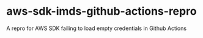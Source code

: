 # aws-sdk-imds-github-actions-repro
A repro for AWS SDK failing to load empty credentials in Github Actions
